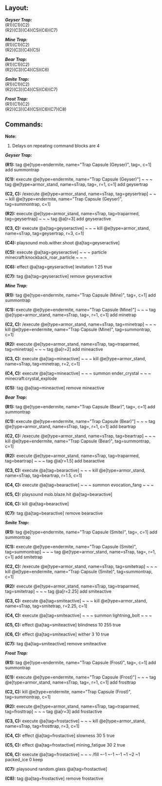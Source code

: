 ## Layout:

**_Geyser Trap:_**\
(R1)(C1)(C2)\
(R2)(C3)(C4)(C5)(C6)(C7)

**_Mine Trap:_**\
(R1)(C1)(C2)\
(R2)(C3)(C4)(C5)

**_Bear Trap:_**\
(R1)(C1)(C2)\
(R2)(C3)(C4)(C5)(C6)

**_Smite Trap:_**\
(R1)(C1)(C2)\
(R2)(C3)(C4)(C5)(C6)(C7)

**_Frost Trap:_**\
(R1)(C1)(C2)\
(R2)(C3)(C4)(C5)(C6)(C7)(C8)

## Commands:

**Note:**
1. Delays on repeating command blocks are 4

**_Geyser Trap:_**

**(R1):** tag @e[type=endermite, name="Trap Capsule (Geyser)", tag=, c=1] add summontrap

**(C1):** execute @e[type=endermite, name="Trap Capsule (Geyser)"] ~ ~ ~ tag @e[type=armor_stand, name=sTrap, tag=, r=1, c=1] add geysertrap

**(C2, C):** /execute @e[type=armor_stand, name=sTrap, tag=geysertrap] ~ ~ ~ kill @e[type=endermite, name="Trap Capsule (Geyser)", tag=summontrap, c=1]

**(R2):** execute @e[type=armor_stand, name=sTrap, tag=traparmed, tag=geysertrap] ~ ~ ~ tag @a[r=3] add geyseractive

**(C3, C):** execute @a[tag=geyseractive] ~ ~ ~ kill @e[type=armor_stand, name=sTrap, tag=geysertrap, r=3, c=1]

**(C4):** playsound mob.wither.shoot @a[tag=geyseractive]

**(C5):** execute @a[tag=geyseractive] ~ ~ ~ particle minecraft:knockback_roar_particle ~ ~ ~

**(C6):** effect @a[tag=geyseractive] levitation 1 25 true

**(C7):** tag @a[tag=geyseractive] remove geyseractive

**_Mine Trap:_**

**(R1):** tag @e[type=endermite, name="Trap Capsule (Mine)", tag=, c=1] add summontrap

**(C1):** execute @e[type=endermite, name="Trap Capsule (Mine)"] ~ ~ ~ tag @e[type=armor_stand, name=sTrap, tag=, r=1, c=1] add minetrap

**(C2, C):** /execute @e[type=armor_stand, name=sTrap, tag=minetrap] ~ ~ ~ kill @e[type=endermite, name="Trap Capsule (Mine)", tag=summontrap, c=1]

**(R2):** execute @e[type=armor_stand, name=sTrap, tag=traparmed, tag=minetrap] ~ ~ ~ tag @a[r=2] add mineactive

**(C3, C):** execute @a[tag=mineactive] ~ ~ ~ kill @e[type=armor_stand, name=sTrap, tag=minetrap, r=2, c=1]

**(C4, C):** execute @a[tag=mineactive] ~ ~ ~ summon ender_crystal ~ ~ ~ minecraft:crystal_explode

**(C5):** tag @a[tag=mineactive] remove mineactive

**_Bear Trap:_**

**(R1):** tag @e[type=endermite, name="Trap Capsule (Bear)", tag=, c=1] add summontrap

**(C1):** execute @e[type=endermite, name="Trap Capsule (Bear)"] ~ ~ ~ tag @e[type=armor_stand, name=sTrap, tag=, r=1, c=1] add beartrap

**(C2, C):** /execute @e[type=armor_stand, name=sTrap, tag=beartrap] ~ ~ ~ kill @e[type=endermite, name="Trap Capsule (Bear)", tag=summontrap, c=1]

**(R2):** execute @e[type=armor_stand, name=sTrap, tag=traparmed, tag=beartrap] ~ ~ ~ tag @a[r=1.5] add bearactive

**(C3, C):** execute @a[tag=bearactive] ~ ~ ~ kill @e[type=armor_stand, name=sTrap, tag=beartrap, r=1.5, c=1]

**(C4, C):** execute @a[tag=bearactive] ~ ~ ~ summon evocation_fang ~ ~ ~

**(C5, C):** playsound mob.blaze.hit @a[tag=bearactive]

**(C6, C):** kill @a[tag=bearactive]

**(C7):** tag @a[tag=bearactive] remove bearactive

**_Smite Trap:_**

**(R1):** tag @e[type=endermite, name="Trap Capsule (Smite)", tag=, c=1] add summontrap

**(C1):** execute @e[type=endermite, name="Trap Capsule (Smite)", tag=summontrap] ~ ~ ~ tag @e[type=armor_stand, name=sTrap, tag=, r=1, c=1] add smitetrap

**(C2, C):** /execute @e[type=armor_stand, name=sTrap, tag=smitetrap] ~ ~ ~ kill @e[type=endermite, name="Trap Capsule (Smite)", tag=summontrap, c=1]

**(R2):** execute @e[type=armor_stand, name=sTrap, tag=traparmed, tag=smitetrap] ~ ~ ~ tag @a[r=2.25] add smiteactive

**(C3, C):** execute @a[tag=smiteactive] ~ ~ ~ kill @e[type=armor_stand, name=sTrap, tag=smitetrap, r=2.25, c=1]

**(C4, C):** execute @a[tag=smiteactive] ~ ~ ~ summon lightning_bolt ~ ~ ~

**(C5, C):** effect @a[tag=smiteactive] blindness 10 255 true

**(C6, C):** effect @a[tag=smiteactive] wither 3 10 true

**(C7):** tag @a[tag=smiteactive] remove smiteactive

**_Frost Trap:_**

**(R1):** tag @e[type=endermite, name="Trap Capsule (Frost)", tag=, c=1] add summontrap

**(C1):** execute @e[type=endermite, name="Trap Capsule (Frost)"] ~ ~ ~ tag @e[type=armor_stand, name=sTrap, tag=, r=1, c=1] add frosttrap

**(C2, C):** kill @e[type=endermite, name="Trap Capsule (Frost)", tag=summontrap, c=1]

**(R2):** execute @e[type=armor_stand, name=sTrap, tag=traparmed, tag=frosttrap] ~ ~ ~ tag @a[r=3] add frostactive

**(C3, C):** execute @a[tag=frostactive] ~ ~ ~ kill @e[type=armor_stand, name=sTrap, tag=frosttrap, r=3, c=1]

**(C4, C):** effect @a[tag=frostactive] slowness 30 5 true

**(C5, C):** effect @a[tag=frostactive] mining_fatigue 30 2 true

**(C6, C):** execute @a[tag=frostactive] ~ ~ ~ /fill ~-1 ~-1 ~-1 ~1 ~2 ~1 packed_ice 0 keep

**(C7):** playsound random.glass @a[tag=frostactive]

**(C8):** tag @a[tag=frostactive] remove frostactive
